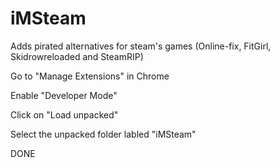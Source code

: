 # iMSteam
Adds pirated alternatives for steam's games (Online-fix, FitGirl, Skidrowreloaded and SteamRIP)

Go to "Manage Extensions" in Chrome

Enable "Developer Mode"

Click on "Load unpacked"

Select the unpacked folder labled "iMSteam"

DONE
